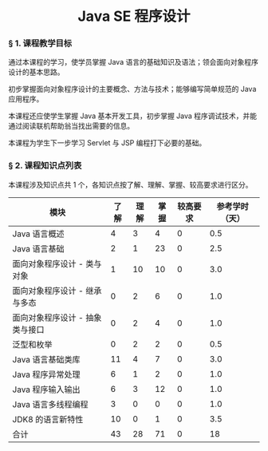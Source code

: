 # <center>Java SE 程序设计</center>

### &sect; 1. 课程教学目标

通过本课程的学习，使学员掌握 Java 语言的基础知识及语法；领会面向对象程序设计的基本思路。

初步掌握面向对象程序设计的主要概念、方法与技术；能够编写简单规范的 Java 应用程序。

本课程还应使学生掌握 Java 基本开发工具，初步掌握 Java 程序调试技术，并能通过阅读联机帮助翁当找出需要的信息。

本课程为学生下一步学习 Servlet 与 JSP 编程打下必要的基础。

### &sect; 2. 课程知识点列表

本课程涉及知识点共 1 个，各知识点按了解、理解、掌握、较高要求进行区分。

|模块|了解|理解|掌握|较高要求|参考学时（天）|
|-|-|-|-|-|-|
|Java 语言概述|4|3|4|0|0.5
|Java 语言基础|2|1|23|0|2.5
|面向对象程序设计 - 类与对象|1|10|10|0|3.0
|面向对象程序设计 - 继承与多态|0|2|6|0|1.0
|面向对象程序设计 - 抽象类与接口|0|2|4|0|1.0
|泛型和枚举|0|2|2|0|0.5
|Java 语言基础类库|11|4|7|0|3.0
|Java 程序异常处理|6|1|2|0|1.0
|Java 程序输入输出|6|3|12|0|1.0
|Java 语言多线程编程|3|0|0|0|1.0
|JDK8 的语言新特性|10|0|1|0|3.5
|合计|43|28|71|0|18|



